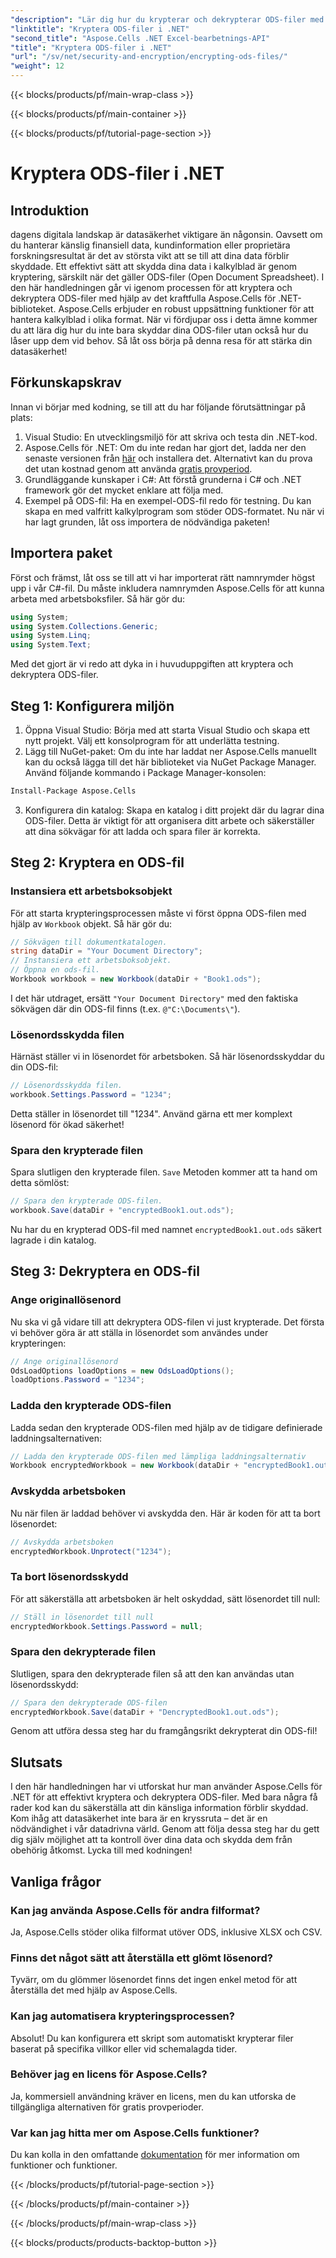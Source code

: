 ```yaml
---
"description": "Lär dig hur du krypterar och dekrypterar ODS-filer med Aspose.Cells för .NET. En steg-för-steg-guide för att säkra dina data."
"linktitle": "Kryptera ODS-filer i .NET"
"second_title": "Aspose.Cells .NET Excel-bearbetnings-API"
"title": "Kryptera ODS-filer i .NET"
"url": "/sv/net/security-and-encryption/encrypting-ods-files/"
"weight": 12
---
```


{{< blocks/products/pf/main-wrap-class >}}

{{< blocks/products/pf/main-container >}}

{{< blocks/products/pf/tutorial-page-section >}}

# Kryptera ODS-filer i .NET

## Introduktion
dagens digitala landskap är datasäkerhet viktigare än någonsin. Oavsett om du hanterar känslig finansiell data, kundinformation eller proprietära forskningsresultat är det av största vikt att se till att dina data förblir skyddade. Ett effektivt sätt att skydda dina data i kalkylblad är genom kryptering, särskilt när det gäller ODS-filer (Open Document Spreadsheet). I den här handledningen går vi igenom processen för att kryptera och dekryptera ODS-filer med hjälp av det kraftfulla Aspose.Cells för .NET-biblioteket.
Aspose.Cells erbjuder en robust uppsättning funktioner för att hantera kalkylblad i olika format. När vi fördjupar oss i detta ämne kommer du att lära dig hur du inte bara skyddar dina ODS-filer utan också hur du låser upp dem vid behov. Så låt oss börja på denna resa för att stärka din datasäkerhet!
## Förkunskapskrav
Innan vi börjar med kodning, se till att du har följande förutsättningar på plats:
1. Visual Studio: En utvecklingsmiljö för att skriva och testa din .NET-kod.
2. Aspose.Cells för .NET: Om du inte redan har gjort det, ladda ner den senaste versionen från [här](https://releases.aspose.com/cells/net/) och installera det. Alternativt kan du prova det utan kostnad genom att använda [gratis provperiod](https://releases.aspose.com/).
3. Grundläggande kunskaper i C#: Att förstå grunderna i C# och .NET framework gör det mycket enklare att följa med.
4. Exempel på ODS-fil: Ha en exempel-ODS-fil redo för testning. Du kan skapa en med valfritt kalkylprogram som stöder ODS-formatet.
Nu när vi har lagt grunden, låt oss importera de nödvändiga paketen!
## Importera paket
Först och främst, låt oss se till att vi har importerat rätt namnrymder högst upp i vår C#-fil. Du måste inkludera namnrymden Aspose.Cells för att kunna arbeta med arbetsboksfiler. Så här gör du:
```csharp
using System;
using System.Collections.Generic;
using System.Linq;
using System.Text;
```
Med det gjort är vi redo att dyka in i huvuduppgiften att kryptera och dekryptera ODS-filer.
## Steg 1: Konfigurera miljön
1. Öppna Visual Studio: Börja med att starta Visual Studio och skapa ett nytt projekt. Välj ett konsolprogram för att underlätta testning.
2. Lägg till NuGet-paket: Om du inte har laddat ner Aspose.Cells manuellt kan du också lägga till det här biblioteket via NuGet Package Manager. Använd följande kommando i Package Manager-konsolen:
```bash
Install-Package Aspose.Cells
```
3. Konfigurera din katalog: Skapa en katalog i ditt projekt där du lagrar dina ODS-filer. Detta är viktigt för att organisera ditt arbete och säkerställer att dina sökvägar för att ladda och spara filer är korrekta.

## Steg 2: Kryptera en ODS-fil
### Instansiera ett arbetsboksobjekt
För att starta krypteringsprocessen måste vi först öppna ODS-filen med hjälp av `Workbook` objekt. Så här gör du:
```csharp
// Sökvägen till dokumentkatalogen.
string dataDir = "Your Document Directory";
// Instansiera ett arbetsboksobjekt.
// Öppna en ods-fil.
Workbook workbook = new Workbook(dataDir + "Book1.ods");
```
I det här utdraget, ersätt `"Your Document Directory"` med den faktiska sökvägen där din ODS-fil finns (t.ex. `@"C:\Documents\"`).
### Lösenordsskydda filen
Härnäst ställer vi in lösenordet för arbetsboken. Så här lösenordsskyddar du din ODS-fil:
```csharp
// Lösenordsskydda filen.
workbook.Settings.Password = "1234";
```
Detta ställer in lösenordet till "1234". Använd gärna ett mer komplext lösenord för ökad säkerhet!
### Spara den krypterade filen
Spara slutligen den krypterade filen. `Save` Metoden kommer att ta hand om detta sömlöst:
```csharp
// Spara den krypterade ODS-filen.
workbook.Save(dataDir + "encryptedBook1.out.ods");
```
Nu har du en krypterad ODS-fil med namnet `encryptedBook1.out.ods` säkert lagrade i din katalog.
## Steg 3: Dekryptera en ODS-fil
### Ange originallösenord
Nu ska vi gå vidare till att dekryptera ODS-filen vi just krypterade. Det första vi behöver göra är att ställa in lösenordet som användes under krypteringen:
```csharp
// Ange originallösenord
OdsLoadOptions loadOptions = new OdsLoadOptions();
loadOptions.Password = "1234";
```
### Ladda den krypterade ODS-filen
Ladda sedan den krypterade ODS-filen med hjälp av de tidigare definierade laddningsalternativen:
```csharp
// Ladda den krypterade ODS-filen med lämpliga laddningsalternativ
Workbook encryptedWorkbook = new Workbook(dataDir + "encryptedBook1.out.ods", loadOptions);
```
### Avskydda arbetsboken
Nu när filen är laddad behöver vi avskydda den. Här är koden för att ta bort lösenordet:
```csharp
// Avskydda arbetsboken
encryptedWorkbook.Unprotect("1234");
```
### Ta bort lösenordsskydd
För att säkerställa att arbetsboken är helt oskyddad, sätt lösenordet till null:
```csharp
// Ställ in lösenordet till null
encryptedWorkbook.Settings.Password = null;
```
### Spara den dekrypterade filen
Slutligen, spara den dekrypterade filen så att den kan användas utan lösenordsskydd:
```csharp
// Spara den dekrypterade ODS-filen
encryptedWorkbook.Save(dataDir + "DencryptedBook1.out.ods");
```
Genom att utföra dessa steg har du framgångsrikt dekrypterat din ODS-fil!
## Slutsats
I den här handledningen har vi utforskat hur man använder Aspose.Cells för .NET för att effektivt kryptera och dekryptera ODS-filer. Med bara några få rader kod kan du säkerställa att din känsliga information förblir skyddad. Kom ihåg att datasäkerhet inte bara är en kryssruta – det är en nödvändighet i vår datadrivna värld.
Genom att följa dessa steg har du gett dig själv möjlighet att ta kontroll över dina data och skydda dem från obehörig åtkomst. Lycka till med kodningen!
## Vanliga frågor
### Kan jag använda Aspose.Cells för andra filformat?
Ja, Aspose.Cells stöder olika filformat utöver ODS, inklusive XLSX och CSV.
### Finns det något sätt att återställa ett glömt lösenord?
Tyvärr, om du glömmer lösenordet finns det ingen enkel metod för att återställa det med hjälp av Aspose.Cells.
### Kan jag automatisera krypteringsprocessen?
Absolut! Du kan konfigurera ett skript som automatiskt krypterar filer baserat på specifika villkor eller vid schemalagda tider.
### Behöver jag en licens för Aspose.Cells?
Ja, kommersiell användning kräver en licens, men du kan utforska de tillgängliga alternativen för gratis provperioder.
### Var kan jag hitta mer om Aspose.Cells funktioner?
Du kan kolla in den omfattande [dokumentation](https://reference.aspose.com/cells/net/) för mer information om funktioner och funktioner.

{{< /blocks/products/pf/tutorial-page-section >}}

{{< /blocks/products/pf/main-container >}}

{{< /blocks/products/pf/main-wrap-class >}}

{{< blocks/products/products-backtop-button >}}